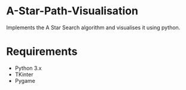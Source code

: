 # A-Star-Path-Visualisation
Implements the A Star Search algorithm and visualises it using python. 

# Requirements
- Python 3.x
- TKinter
- Pygame
